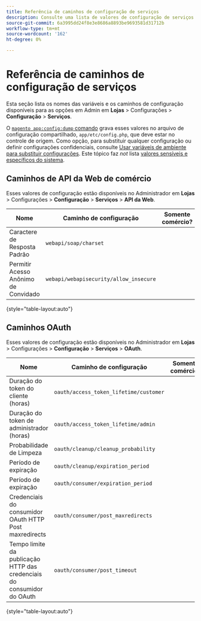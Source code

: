 ```yaml
---
title: Referência de caminhos de configuração de serviços
description: Consulte uma lista de valores de configuração de serviços.
source-git-commit: 6a3995dd24f8e3e8686a8893be9693581d31712b
workflow-type: tm+mt
source-wordcount: '162'
ht-degree: 0%

---
```



# Referência de caminhos de configuração de serviços

Esta seção lista os nomes das variáveis e os caminhos de configuração disponíveis para as opções em Admin em **Lojas** > Configurações > **Configuração** > **Serviços**.

O [`magento app:config:dump` comando](../cli/export-configuration.md) grava esses valores no arquivo de configuração compartilhado, `app/etc/config.php`, que deve estar no controle de origem. Como opção, para substituir qualquer configuração ou definir configurações confidenciais, consulte [Usar variáveis de ambiente para substituir configurações](override-config-settings.md#environment-variables). Este tópico faz _not_ lista [valores sensíveis e específicos do sistema](config-reference-sens.md).

## Caminhos de API da Web de comércio

Esses valores de configuração estão disponíveis no Administrador em **Lojas** > Configurações > **Configuração** > **Serviços** > **API da Web**.

| Nome | Caminho de configuração | Somente comércio? |
|--------------|--------------|--------------|
| Caractere de Resposta Padrão | `webapi/soap/charset` | <!-- ![Not Commerce-only](/help/assets/configuration/red-x.png) --> |
| Permitir Acesso Anônimo de Convidado | `webapi/webapisecurity/allow_insecure` | <!-- ![Not Commerce-only](/help/assets/configuration/red-x.png) --> |

{style=&quot;table-layout:auto&quot;}

## Caminhos OAuth

Esses valores de configuração estão disponíveis no Administrador em **Lojas** > Configurações > **Configuração** > **Serviços** > **OAuth**.

| Nome | Caminho de configuração | Somente comércio? |
|--------------|--------------|--------------|
| Duração do token do cliente (horas) | `oauth/access_token_lifetime/customer` | <!-- ![Not Commerce-only](/help/assets/configuration/red-x.png) --> |
| Duração do token de administrador (horas) | `oauth/access_token_lifetime/admin` | <!-- ![Not Commerce-only](/help/assets/configuration/red-x.png) --> |
| Probabilidade de Limpeza | `oauth/cleanup/cleanup_probability` | <!-- ![Not Commerce-only](/help/assets/configuration/red-x.png) --> |
| Período de expiração | `oauth/cleanup/expiration_period` | <!-- ![Not Commerce-only](/help/assets/configuration/red-x.png) --> |
| Período de expiração | `oauth/consumer/expiration_period` | <!-- ![Not Commerce-only](/help/assets/configuration/red-x.png) --> |
| Credenciais do consumidor OAuth HTTP Post maxredirects | `oauth/consumer/post_maxredirects` | <!-- ![Not Commerce-only](/help/assets/configuration/red-x.png) --> |
| Tempo limite da publicação HTTP das credenciais do consumidor do OAuth | `oauth/consumer/post_timeout` | <!-- ![Not Commerce-only](/help/assets/configuration/red-x.png) --> |

{style=&quot;table-layout:auto&quot;}
